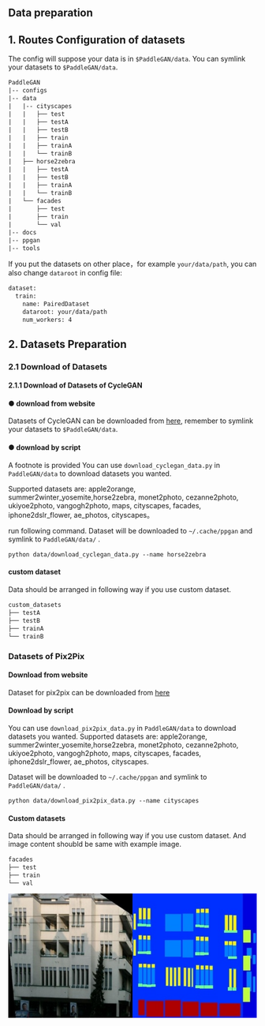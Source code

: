 ## Data preparation

## **1. Routes Configuration of datasets**

The config will suppose your data is in `$PaddleGAN/data`. You can symlink your datasets to `$PaddleGAN/data`.

```
PaddleGAN
|-- configs
|-- data
|   |-- cityscapes
|   |   ├── test
|   |   ├── testA
|   |   ├── testB
|   |   ├── train
|   |   ├── trainA
|   |   └── trainB
|   ├── horse2zebra
|   |   ├── testA
|   |   ├── testB
|   |   ├── trainA
|   |   └── trainB
|   └── facades
|       ├── test
|       ├── train
|       └── val
|-- docs
|-- ppgan
|-- tools

```

If you put the datasets on other place，for example ```your/data/path```, you can also change ```dataroot``` in config file: 

```
dataset:
  train:
    name: PairedDataset
    dataroot: your/data/path
    num_workers: 4
```

## 2. Datasets Preparation

### 2.1 Download of Datasets

#### 2.1.1 Download of Datasets of CycleGAN

#### ● download from website

Datasets of CycleGAN can be downloaded from [here](https://people.eecs.berkeley.edu/~taesung_park/CycleGAN/datasets/), remember to  symlink your datasets to `$PaddleGAN/data`.

#### ● download by script

A footnote is provided You can use ```download_cyclegan_data.py``` in ```PaddleGAN/data``` to download datasets you wanted. 

Supported datasets are: apple2orange, summer2winter_yosemite,horse2zebra, monet2photo, cezanne2photo, ukiyoe2photo, vangogh2photo, maps, cityscapes, facades, iphone2dslr_flower, ae_photos, cityscapes。

run following command. Dataset will be downloaded to ```~/.cache/ppgan``` and symlink to ```PaddleGAN/data/``` .
```
python data/download_cyclegan_data.py --name horse2zebra
```

#### custom dataset

Data should be arranged in following way if you use custom dataset.

```
custom_datasets
├── testA
├── testB
├── trainA
└── trainB
```

### Datasets of Pix2Pix

#### Download from website

Dataset for pix2pix can be downloaded from [here](https://people.eecs.berkeley.edu/~tinghuiz/projects/pix2pix/datasets/)

#### Download by script

You can use ```download_pix2pix_data.py``` in ```PaddleGAN/data``` to download datasets you wanted. Supported datasets are: apple2orange, summer2winter_yosemite,horse2zebra, monet2photo, cezanne2photo, ukiyoe2photo, vangogh2photo, maps, cityscapes, facades, iphone2dslr_flower, ae_photos, cityscapes.

Dataset will be downloaded to ```~/.cache/ppgan``` and symlink to ```PaddleGAN/data/``` .

```
python data/download_pix2pix_data.py --name cityscapes
```

#### Custom datasets
Data should be arranged in following way if you use custom dataset. And image content shoubld be same with example image.

```
facades
├── test
├── train
└── val
```

![](../imgs/1.jpg)
